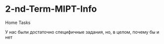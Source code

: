 ﻿2-nd-Term-MIPT-Info
===================

Home Tasks

У нас были достаточно специфичные задания, но, в целом, почему бы и нет